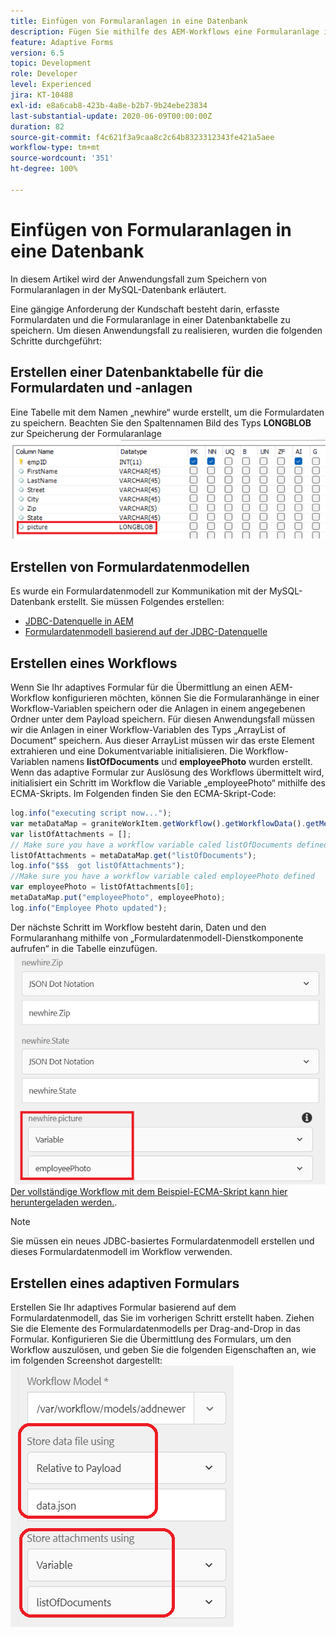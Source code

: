 ```yaml
---
title: Einfügen von Formularanlagen in eine Datenbank
description: Fügen Sie mithilfe des AEM-Workflows eine Formularanlage in eine Datenbank ein.
feature: Adaptive Forms
version: 6.5
topic: Development
role: Developer
level: Experienced
jira: KT-10488
exl-id: e8a6cab8-423b-4a8e-b2b7-9b24ebe23834
last-substantial-update: 2020-06-09T00:00:00Z
duration: 82
source-git-commit: f4c621f3a9caa8c2c64b8323312343fe421a5aee
workflow-type: tm+mt
source-wordcount: '351'
ht-degree: 100%

---
```


# Einfügen von Formularanlagen in eine Datenbank

In diesem Artikel wird der Anwendungsfall zum Speichern von Formularanlagen in der MySQL-Datenbank erläutert.

Eine gängige Anforderung der Kundschaft besteht darin, erfasste Formulardaten und die Formularanlage in einer Datenbanktabelle zu speichern.
Um diesen Anwendungsfall zu realisieren, wurden die folgenden Schritte durchgeführt:

## Erstellen einer Datenbanktabelle für die Formulardaten und -anlagen

Eine Tabelle mit dem Namen „newhire“ wurde erstellt, um die Formulardaten zu speichern. Beachten Sie den Spaltennamen Bild des Typs **LONGBLOB** zur Speicherung der Formularanlage
![table-schema](assets/insert-picture-table.png)

## Erstellen von Formulardatenmodellen

Es wurde ein Formulardatenmodell zur Kommunikation mit der MySQL-Datenbank erstellt. Sie müssen Folgendes erstellen:

* [JDBC-Datenquelle in AEM](./data-integration-technical-video-setup.md)
* [Formulardatenmodell basierend auf der JDBC-Datenquelle](./jdbc-data-model-technical-video-use.md)

## Erstellen eines Workflows

Wenn Sie Ihr adaptives Formular für die Übermittlung an einen AEM-Workflow konfigurieren möchten, können Sie die Formularanhänge in einer Workflow-Variablen speichern oder die Anlagen in einem angegebenen Ordner unter dem Payload speichern. Für diesen Anwendungsfall müssen wir die Anlagen in einer Workflow-Variablen des Typs „ArrayList of Document“ speichern. Aus dieser ArrayList müssen wir das erste Element extrahieren und eine Dokumentvariable initialisieren. Die Workflow-Variablen namens **listOfDocuments** und **employeePhoto** wurden erstellt.
Wenn das adaptive Formular zur Auslösung des Workflows übermittelt wird, initialisiert ein Schritt im Workflow die Variable „employeePhoto“ mithilfe des ECMA-Skripts. Im Folgenden finden Sie den ECMA-Skript-Code:

```javascript
log.info("executing script now...");
var metaDataMap = graniteWorkItem.getWorkflow().getWorkflowData().getMetaDataMap();
var listOfAttachments = [];
// Make sure you have a workflow variable caled listOfDocuments defined
listOfAttachments = metaDataMap.get("listOfDocuments");
log.info("$$$  got listOfAttachments");
//Make sure you have a workflow variable caled employeePhoto defined
var employeePhoto = listOfAttachments[0];
metaDataMap.put("employeePhoto", employeePhoto);
log.info("Employee Photo updated");
```

Der nächste Schritt im Workflow besteht darin, Daten und den Formularanhang mithilfe von „Formulardatenmodell-Dienstkomponente aufrufen“ in die Tabelle einzufügen.
![insert-pic](assets/fdm-insert-pic.png)
[Der vollständige Workflow mit dem Beispiel-ECMA-Skript kann hier heruntergeladen werden.](assets/add-new-employee.zip).

>[!NOTE]
> Sie müssen ein neues JDBC-basiertes Formulardatenmodell erstellen und dieses Formulardatenmodell im Workflow verwenden.

## Erstellen eines adaptiven Formulars

Erstellen Sie Ihr adaptives Formular basierend auf dem Formulardatenmodell, das Sie im vorherigen Schritt erstellt haben. Ziehen Sie die Elemente des Formulardatenmodells per Drag-and-Drop in das Formular. Konfigurieren Sie die Übermittlung des Formulars, um den Workflow auszulösen, und geben Sie die folgenden Eigenschaften an, wie im folgenden Screenshot dargestellt:
![form-attachments](assets/form-attachments.png)

